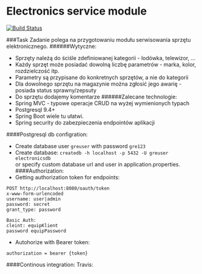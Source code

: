 # Electronics service module

[![Build Status](https://travis-ci.com/Patrolfr/electronicsservice.svg?branch=master)](https://travis-ci.com/Patrolfr/electronicsservice)

###Task
Zadanie polega na przygotowaniu modułu serwisowania sprzętu elektronicznego.
######Wytyczne:
   - Sprzęty należą do ściśle zdefiniowanej kategorii - lodówka, telewizor, ...
   - Każdy sprzęt może posiadać dowolną liczbę parametrów - marka, kolor, rozdzielczość itp.
   - Parametry są przypisane do konkretnych sprzętów, a nie do kategorii
   - Dla dowolnego sprzętu na magazynie można zgłosić jego awarię - posiada status sprawny/zepsuty
   - Do sprzętu dodajemy komentarze
######Zalecane technologie:
   - Spring MVC - typowe operacje CRUD na wyżej wymienionych typach
   - Postgresql 9.4+
   - Spring Boot wiele tu ułatwi.
   - Spring security do zabezpieczenia endpointów aplikacji

####Postgresql db configration:
- Create database user `greuser` with password `gre123`
- Create database:
    `createdb -h localhost -p 5432 -U greuser electronicsdb`  
    or specify custom database url and user in application.properties.
####Authorization:
- Getting authorization token for endpoints:
```
POST http://localhost:8080/oauth/token
x-www-form-urlencoded
username: user|admin
password: secret
grant_type: password

Basic Auth:
cleint: equipKlient
password equipPassword
```
- Autohorize with Bearer token: 
```
authorization = bearer {token}
```
####Continous integration:
Travis: 



